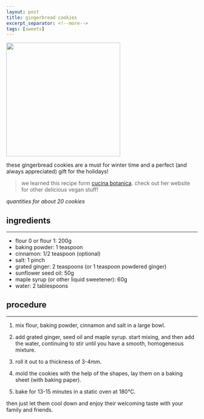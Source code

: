 ```yaml
---
layout: post
title: gingerbread cookies 
excerpt_separator: <!--more-->
tags: [sweets]
---
```


 <img src="../../../images/gingerbread-cookies.jpeg" width="300">
 
 <!--more-->

these gingerbread cookies are a must for winter time and a perfect (and always appreciated) gift for the holidays!

> we learned this recipe form [cucina botanica](https://www.cucinabotanica.com/). check out her website for other delicious vegan stuff!

*quantities for about 20 cookies*



## ingredients
---

- flour 0 or flour 1: 200g 
- baking powder: 1 teaspoon 
- cinnamon: 1/2 teaspoon (optional)
- salt: 1 pinch   
- grated ginger: 2 teaspoons  (or 1 teaspoon powdered ginger)
- sunflower seed oil: 50g 
- maple syrup (or other liquid sweetener): 60g
- water: 2 tablespoons  

## procedure
---

1. mix flour, baking powder, cinnamon and salt in a large bowl. 
   
2. add grated ginger, seed oil and maple syrup. start mixing, and then add the water, continuing to stir until you have a smooth, homogeneous mixture.
    
3. roll it out to a thickness of 3-4mm. 

4. mold the cookies with the help of the shapes, lay them on a baking sheet (with baking paper).

5. bake for 13-15 minutes in a static oven at 180°C.

then just let them cool down and enjoy their welcoming taste with your family and friends.

